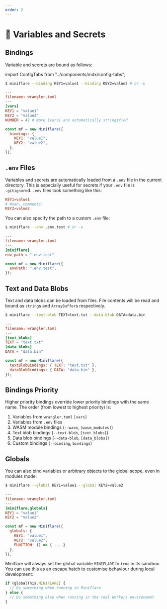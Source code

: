 ```yaml
---
order: 2
---
```


# 🔑 Variables and Secrets

## Bindings

Variable and secrets are bound as follows:

import ConfigTabs from "../components/mdx/config-tabs";

<ConfigTabs>

```sh
$ miniflare --binding KEY1=value1 --binding KEY2=value2 # or -b
```

```toml
---
filename: wrangler.toml
---
[vars]
KEY1 = "value1"
KEY2 = "value2"
NUMBER = 42 # Note [vars] are automatically stringified
```

```js
const mf = new Miniflare({
  bindings: {
    KEY1: "value1",
    KEY2: "value2",
  },
});
```

</ConfigTabs>

## `.env` Files

Variables and secrets are automatically loaded from a `.env` file in the current
directory. This is especially useful for secrets if your `.env` file is
`.gitignore`d. `.env` files look something like this:

```toml
KEY1=value1
# Woah, comments!
KEY2=value2
```

You can also specify the path to a custom `.env` file:

<ConfigTabs>

```sh
$ miniflare --env .env.test # or -e
```

```toml
---
filename: wrangler.toml
---
[miniflare]
env_path = ".env.test"
```

```js
const mf = new Miniflare({
  envPath: ".env.test",
});
```

</ConfigTabs>

## Text and Data Blobs

Text and data blobs can be loaded from files. File contents will be read and
bound as `string`s and `ArrayBuffer`s respectively.

<ConfigTabs>

```sh
$ miniflare --text-blob TEXT=text.txt --data-blob DATA=data.bin
```

```toml
---
filename: wrangler.toml
---
[text_blobs]
TEXT = "text.txt"
[data_blobs]
DATA = "data.bin"
```

```js
const mf = new Miniflare({
  textBlobBindings: { TEXT: "text.txt" },
  dataBlobBindings: { DATA: "data.bin" },
});
```

</ConfigTabs>

## Bindings Priority

Higher priority bindings override lower priority bindings with the same name.
The order (from lowest to highest priority) is:

1. Variables from `wrangler.toml` `[vars]`
2. Variables from `.env` files
3. WASM module bindings (`--wasm`, `[wasm_modules]`)
4. Text blob bindings (`--text-blob`, `[text_blobs]`)
5. Data blob bindings (`--data-blob`, `[data_blobs]`)
6. Custom bindings (`--binding`, `bindings`)

## Globals

You can also bind variables or arbitrary objects to the global scope, even in
modules mode:

<ConfigTabs>

```sh
$ miniflare --global KEY1=value1 --global KEY2=value2
```

```toml
---
filename: wrangler.toml
---
[miniflare.globals]
KEY1 = "value1"
KEY2 = "value2"
```

```js
const mf = new Miniflare({
  globals: {
    KEY1: "value1",
    KEY2: "value2",
    FUNCTION: () => { ... }
  },
});
```

</ConfigTabs>

<Aside header="Tip">

Miniflare will always set the global variable `MINIFLARE` to `true` in its
sandbox. You can use this as an escape hatch to customise behaviour during local
development:

```js
if (globalThis.MINIFLARE) {
  // Do something when running in Miniflare
} else {
  // Do something else when running in the real Workers environment
}
```

</Aside>
